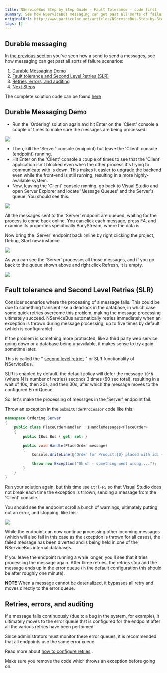 ```yaml
---
title: NServiceBus Step by Step Guide - Fault Tolerance - code first
summary: See how NServiceBus messaging can get past all sorts of failure scenarios.
originalUrl: http://www.particular.net/articles/NServiceBus-Step-by-Step-Guide-fault-tolerance-code-first
tags: []
---
```


Durable messaging
-----------------

In [the previous section](NServiceBus-Step-by-Step-Guide.md) you've seen how a send to send a messages, see how messaging can get past all sorts of failure scenarios:

1.  [Durable Messaging Demo](#Demo)
2.  [Fault tolerance and Second Level Retries (SLR)](#Fault)
3.  [Retries, errors, and auditing](#AuditAndError)
4.  [Next Steps](#Next)

The complete solution code can be found [here](https://github.com/Particular/NServiceBus.Msmq.Samples/tree/master/Documentation/002_OrderingFaultTolerance)

Durable Messaging Demo
----------------------

*  Run the 'Ordering' solution again and hit Enter on the 'Client' console a couple of times to make sure the messages are being processed. 
   
![](run_2.png)

* Then, kill the 'Server' console (endpoint) but leave the 'Client' console (endpoint) running.
* Hit Enter on the 'Client' console a couple of times to see that the 'Client' application isn't blocked even when the other process it's trying to communicate with is down. This makes it easier to upgrade the backend even while the front-end is still running, resulting in a more highly-available system.
*  Now, leaving the 'Client' console running, go back to Visual Studio and open Server Explorer and locate 'Message Queues' and the Server's queue. You should see this: 
  
![](001_fault.png)

All the messages sent to the 'Server' endpoint are queued, waiting for the process to come back online. You can click each message, press F4, and examine its properties specifically BodyStream, where the data is.

Now bring the 'Server' endpoint back online by right clicking the project, Debug, Start new instance.

![](002_fault.png)

As you can see the 'Server' processes all those messages, and if you go back to the queue shown above and right click Refresh, it is empty.

![](003_fault.png)


Fault tolerance and Second Level Retries (SLR)
----------------------------------------------

Consider scenarios where the processing of a message fails. This could be due to something transient like a deadlock in the database, in which case some quick retries overcome this problem, making the message processing ultimately succeed. NServiceBus automatically retries immediately when an exception is thrown during message processing, up to five times by default (which is configurable).

If the problem is something more protracted, like a third party web service going down or a database being unavailable, it makes sense to try again sometime later.

This is called the " [second level retries](second-level-retries.md) " or SLR functionality of NServiceBus.

SLR is enabled by default, the default policy will defer the message
`10*N` (where N is number of retries) seconds 3 times (60 sec total), resulting in a wait of 10s, then 20s, and then 30s; after which the message moves to the configured ErrorQueue.


So, let's make the processing of messages in the 'Server' endpoint fail.

Throw an exception in the `SubmitOrderProcessor` code like this:

```C#
namespace Ordering.Server
{
    public class PlaceOrderHandler : IHandleMessages<PlaceOrder>
    {
        public IBus Bus { get; set; }

        public void Handle(PlaceOrder message)
        {
            Console.WriteLine(@"Order for Product:{0} placed with id: {1}", message.Product, message.Id);

            throw new Exception("Uh oh - something went wrong....");
        }
    }
}
```

Run your solution again, but this time use `Ctrl-F5` so that Visual Studio does not break each time the exception is thrown, sending a message from the 'Client' console.

You should see the endpoint scroll a bunch of warnings, ultimately putting out an error, and stopping, like this:

![](004_fault.png)

While the endpoint can now continue processing other incoming messages (which will also fail in this case as the exception is thrown for all cases), the failed message has been diverted and is being held in one of the NServiceBus internal databases.

If you leave the endpoint running a while longer, you'll see that it tries processing the message again. After three retries, the retries stop and the message ends up in the error queue (in the default configuration this should be after roughly one minute).

**NOTE** When a message cannot be deserialized, it bypasses all retry and moves directly to the error queue.

Retries, errors, and auditing
-----------------------------

If a message fails continuously (due to a bug in the system, for example), it ultimately moves to the error queue that is configured for the endpoint after all the various retries have been performed.

Since administrators must monitor these error queues, it is recommended that all endpoints use the same error queue.

Read more about [how to configure retries](second-level-retries.md) .

Make sure you remove the code which throws an exception before going on.
